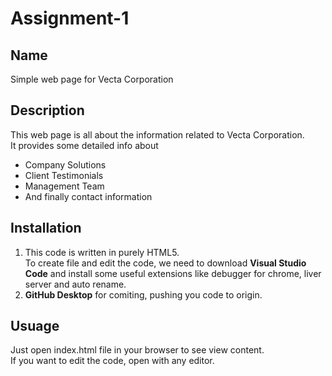 # Assignment-1

## Name
Simple web page for Vecta Corporation

## Description
This web page is all about the information related to Vecta Corporation.  
It provides some detailed info about  
* Company Solutions
* Client Testimonials
* Management Team
* And finally contact information

## Installation
1. This code is written in purely HTML5.  
To create file and edit the code, we need to download **Visual Studio Code** and install some useful extensions like debugger for chrome, liver server and auto rename.
2. **GitHub Desktop** for comiting, pushing you code to origin.

## Usuage
Just open index.html file in your browser to see view content.  
If you want to edit the code, open with any editor.

 
